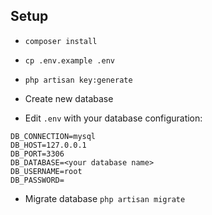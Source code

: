 ## Setup

- `composer install`

- `cp .env.example .env`

- `php artisan key:generate`

- Create new database

- Edit `.env` with your database configuration:

```
DB_CONNECTION=mysql
DB_HOST=127.0.0.1
DB_PORT=3306
DB_DATABASE=<your database name>
DB_USERNAME=root
DB_PASSWORD=
```

- Migrate database `php artisan migrate`
